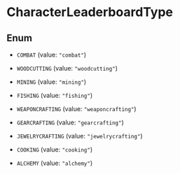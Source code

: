 

# CharacterLeaderboardType

## Enum


* `COMBAT` (value: `"combat"`)

* `WOODCUTTING` (value: `"woodcutting"`)

* `MINING` (value: `"mining"`)

* `FISHING` (value: `"fishing"`)

* `WEAPONCRAFTING` (value: `"weaponcrafting"`)

* `GEARCRAFTING` (value: `"gearcrafting"`)

* `JEWELRYCRAFTING` (value: `"jewelrycrafting"`)

* `COOKING` (value: `"cooking"`)

* `ALCHEMY` (value: `"alchemy"`)




